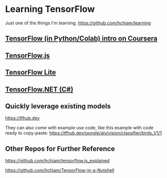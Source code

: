 # Learning TensorFlow

Just one of the things I'm learning. <https://github.com/hchiam/learning>

## [TensorFlow (in Python/Colab) intro on Coursera](https://github.com/hchiam/learning-tensorflow/tree/master/my_coursera_notes)

## [TensorFlow.js](https://github.com/hchiam/learning-tensorflow/tree/master/js)

## [TensorFlow Lite](https://github.com/hchiam/learning-tensorflow/tree/master/lite)

## [TensorFlow.NET (C#)](https://github.com/hchiam/learning-tensorflow/tree/master/csharp)

## Quickly leverage existing models

<https://tfhub.dev>

They can also come with example use code, like this example with code ready to copy-paste: <https://tfhub.dev/google/aiy/vision/classifier/birds_V1/1>

## Other Repos for Further Reference

<https://github.com/hchiam/tensorflow.js_explained>

<https://github.com/hchiam/TensorFlow-in-a-Nutshell>
